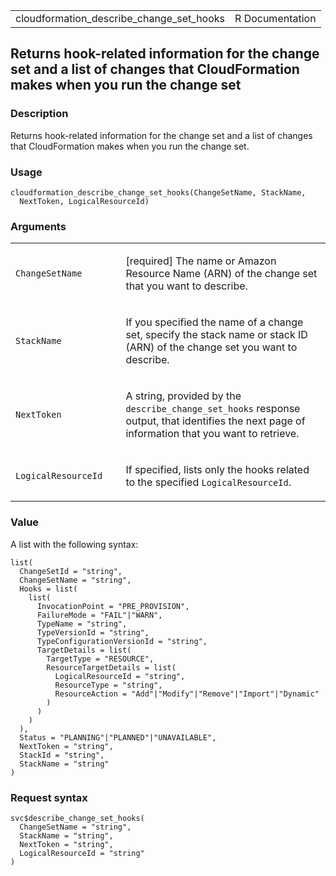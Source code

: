 <table style="width: 100%;">
<tbody>
<tr class="odd">
<td>cloudformation_describe_change_set_hooks</td>
<td style="text-align: right;">R Documentation</td>
</tr>
</tbody>
</table>

## Returns hook-related information for the change set and a list of changes that CloudFormation makes when you run the change set

### Description

Returns hook-related information for the change set and a list of
changes that CloudFormation makes when you run the change set.

### Usage

    cloudformation_describe_change_set_hooks(ChangeSetName, StackName,
      NextToken, LogicalResourceId)

### Arguments

<table>
<colgroup>
<col style="width: 35%" />
<col style="width: 65%" />
</colgroup>
<tbody>
<tr class="odd">
<td><code
id="cloudformation_describe_change_set_hooks_:_ChangeSetName">ChangeSetName</code></td>
<td><p>[required] The name or Amazon Resource Name (ARN) of the change
set that you want to describe.</p></td>
</tr>
<tr class="even">
<td><code
id="cloudformation_describe_change_set_hooks_:_StackName">StackName</code></td>
<td><p>If you specified the name of a change set, specify the stack name
or stack ID (ARN) of the change set you want to describe.</p></td>
</tr>
<tr class="odd">
<td><code
id="cloudformation_describe_change_set_hooks_:_NextToken">NextToken</code></td>
<td><p>A string, provided by the <code>describe_change_set_hooks</code>
response output, that identifies the next page of information that you
want to retrieve.</p></td>
</tr>
<tr class="even">
<td><code
id="cloudformation_describe_change_set_hooks_:_LogicalResourceId">LogicalResourceId</code></td>
<td><p>If specified, lists only the hooks related to the specified
<code>LogicalResourceId</code>.</p></td>
</tr>
</tbody>
</table>

### Value

A list with the following syntax:

    list(
      ChangeSetId = "string",
      ChangeSetName = "string",
      Hooks = list(
        list(
          InvocationPoint = "PRE_PROVISION",
          FailureMode = "FAIL"|"WARN",
          TypeName = "string",
          TypeVersionId = "string",
          TypeConfigurationVersionId = "string",
          TargetDetails = list(
            TargetType = "RESOURCE",
            ResourceTargetDetails = list(
              LogicalResourceId = "string",
              ResourceType = "string",
              ResourceAction = "Add"|"Modify"|"Remove"|"Import"|"Dynamic"
            )
          )
        )
      ),
      Status = "PLANNING"|"PLANNED"|"UNAVAILABLE",
      NextToken = "string",
      StackId = "string",
      StackName = "string"
    )

### Request syntax

    svc$describe_change_set_hooks(
      ChangeSetName = "string",
      StackName = "string",
      NextToken = "string",
      LogicalResourceId = "string"
    )
